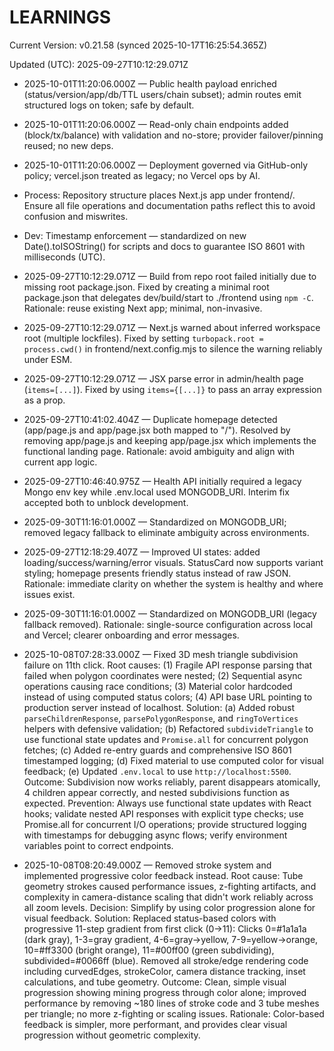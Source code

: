 # LEARNINGS

<!--VERSION_INFO_START-->
Current Version: v0.21.58 (synced 2025-10-17T16:25:54.365Z)
<!--VERSION_INFO_END-->

Updated (UTC): 2025-09-27T10:12:29.071Z

- 2025-10-01T11:20:06.000Z — Public health payload enriched (status/version/app/db/TTL users/chain subset); admin routes emit structured logs on token; safe by default.
- 2025-10-01T11:20:06.000Z — Read-only chain endpoints added (block/tx/balance) with validation and no-store; provider failover/pinning reused; no new deps.
- 2025-10-01T11:20:06.000Z — Deployment governed via GitHub-only policy; vercel.json treated as legacy; no Vercel ops by AI.

- Process: Repository structure places Next.js app under frontend/. Ensure all file operations and documentation paths reflect this to avoid confusion and miswrites.
- Dev: Timestamp enforcement — standardized on new Date().toISOString() for scripts and docs to guarantee ISO 8601 with milliseconds (UTC).
- 2025-09-27T10:12:29.071Z — Build from repo root failed initially due to missing root package.json. Fixed by creating a minimal root package.json that delegates dev/build/start to ./frontend using `npm -C`. Rationale: reuse existing Next app; minimal, non-invasive.
- 2025-09-27T10:12:29.071Z — Next.js warned about inferred workspace root (multiple lockfiles). Fixed by setting `turbopack.root = process.cwd()` in frontend/next.config.mjs to silence the warning reliably under ESM.
- 2025-09-27T10:12:29.071Z — JSX parse error in admin/health page (`items=[...]`). Fixed by using `items={[...]}` to pass an array expression as a prop.
- 2025-09-27T10:41:02.404Z — Duplicate homepage detected (app/page.js and app/page.jsx both mapped to "/"). Resolved by removing app/page.js and keeping app/page.jsx which implements the functional landing page. Rationale: avoid ambiguity and align with current app logic.
- 2025-09-27T10:46:40.975Z — Health API initially required a legacy Mongo env key while .env.local used MONGODB_URI. Interim fix accepted both to unblock development.
- 2025-09-30T11:16:01.000Z — Standardized on MONGODB_URI; removed legacy fallback to eliminate ambiguity across environments.
- 2025-09-27T12:18:29.407Z — Improved UI states: added loading/success/warning/error visuals. StatusCard now supports variant styling; homepage presents friendly status instead of raw JSON. Rationale: immediate clarity on whether the system is healthy and where issues exist.
- 2025-09-30T11:16:01.000Z — Standardized on MONGODB_URI (legacy fallback removed). Rationale: single-source configuration across local and Vercel; clearer onboarding and error messages.
- 2025-10-08T07:28:33.000Z — Fixed 3D mesh triangle subdivision failure on 11th click. Root causes: (1) Fragile API response parsing that failed when polygon coordinates were nested; (2) Sequential async operations causing race conditions; (3) Material color hardcoded instead of using computed status colors; (4) API base URL pointing to production server instead of localhost. Solution: (a) Added robust `parseChildrenResponse`, `parsePolygonResponse`, and `ringToVertices` helpers with defensive validation; (b) Refactored `subdivideTriangle` to use functional state updates and `Promise.all` for concurrent polygon fetches; (c) Added re-entry guards and comprehensive ISO 8601 timestamped logging; (d) Fixed material to use computed color for visual feedback; (e) Updated `.env.local` to use `http://localhost:5500`. Outcome: Subdivision now works reliably, parent disappears atomically, 4 children appear correctly, and nested subdivisions function as expected. Prevention: Always use functional state updates with React hooks; validate nested API responses with explicit type checks; use Promise.all for concurrent I/O operations; provide structured logging with timestamps for debugging async flows; verify environment variables point to correct endpoints.
- 2025-10-08T08:20:49.000Z — Removed stroke system and implemented progressive color feedback instead. Root cause: Tube geometry strokes caused performance issues, z-fighting artifacts, and complexity in camera-distance scaling that didn't work reliably across all zoom levels. Decision: Simplify by using color progression alone for visual feedback. Solution: Replaced status-based colors with progressive 11-step gradient from first click (0→11): Clicks 0=#1a1a1a (dark gray), 1-3=gray gradient, 4-6=gray→yellow, 7-9=yellow→orange, 10=#ff3300 (bright orange), 11=#00ff00 (green subdividing), subdivided=#0066ff (blue). Removed all stroke/edge rendering code including curvedEdges, strokeColor, camera distance tracking, inset calculations, and tube geometry. Outcome: Clean, simple visual progression showing mining progress through color alone; improved performance by removing ~180 lines of stroke code and 3 tube meshes per triangle; no more z-fighting or scaling issues. Rationale: Color-based feedback is simpler, more performant, and provides clear visual progression without geometric complexity.
